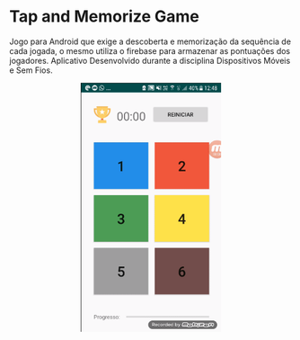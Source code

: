 # Tap and Memorize Game

Jogo para Android que exige a descoberta e memorização da sequência de cada jogada, o mesmo utiliza o firebase para armazenar as pontuações dos jogadores. Aplicativo Desenvolvido durante a disciplina Dispositivos Móveis e Sem Fios. 

<p align="center">
<img src="readme/app.gif" width="250px">
</p>
